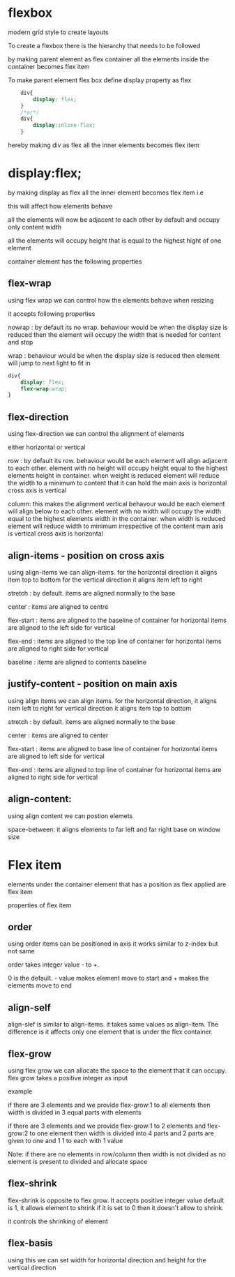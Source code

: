 # flexbox

modern grid style to create layouts

To create a flexbox there is the hierarchy that needs to be followed

by making parent element as flex container all the elements inside the container becomes flex item

To make parent element flex box define display property as flex 
```css 
    div{ 
        display: flex; 
    }
    /*or*/
    div{
        display:inline-flex;
    }
``` 

hereby making div as flex all the inner elements becomes flex item

# display:flex;

by making display as flex all the inner element becomes flex item i.e

this will affect how elements behave

all the elements will now be adjacent to each other by default and occupy only content width

all the elements will occupy height that is equal to the highest hight of one element

container element has the following properties

## flex-wrap

using flex wrap we can control how the elements behave when resizing

it accepts following properties

nowrap : by default its no wrap. behaviour would be when the display size is reduced then the element will occupy the width that is needed for content and stop 

wrap : behaviour would be when the display size is reduced then element will jump to next light to fit in

```css
div{ 
    display: flex; 
    flex-wrap:wrap;
}
```

## flex-direction

using flex-direction we can control the alignment of elements 

either horizontal or vertical

row : by default its row. 
behaviour would be each element will align adjacent to each other.
element with no height will occupy height equal to the highest elements height in container.
when weight is reduced element will reduce the width to a minimum to content that it can hold
the main axis is horizontal
cross axis is vertical

column: this makes the alignment vertical
behavour would be each element will align below to each other.
element with no width will occupy the width equal to the highest elements width in the container.
when width is reduced element will reduce width to minimum irrespective of the content
main axis is vertical
cross axis is horizontal

## align-items - position on cross axis

using align-items we can align-items.
for the horizontal direction it aligns item top to bottom
for the vertical direction it aligns item left to right

stretch : by default. items are aligned normally to the base

center : items are aligned to centre

flex-start : items are aligned to the baseline of container for horizontal
items are aligned to the left side for vertical 

flex-end : items are aligned to the top line of container for horizontal
items are aligned to right side for vertical 

baseline : items are aligned to contents baseline

## justify-content - position on main axis

using align items we can align items.
for the horizontal direction, it aligns item left to right
for vertical direction it aligns item top to bottom

stretch : by default. items are aligned normally to the base

center : items are aligned to center

flex-start : items are aligned to base line of container for horizontal
items are aligned to left side for vertical 

flex-end : items are aligned to top line of container for horizontal
items are aligned to right side for vertical 

## align-content:

using align content we can postion elemets

space-between: it aligns elements to far left and far right base on window size 

# Flex item

elements under the container element that has a position as flex applied are flex item

properties of flex item

## order

using order items can be positioned in axis it works similar to z-index but not same 

order takes integer value - to +.

0 is the default.  - value makes element move to start and + makes the elements move to end 

## align-self

align-slef is similar to align-items. it takes same values as align-item.
The difference is it affects only one element that is under the flex container.


## flex-grow

using flex grow we can allocate the space to the element that it can occupy. flex grow takes a positive integer as input

example

if there are 3 elements and we provide flex-grow:1 to all elements then width is divided in 3 equal parts with elements

if there are 3 elements and we provide flex-grow:1 to 2 elements and flex-grow:2 to one element then width is divided into 4 parts and 2 parts are given to one and 1 1 to each with 1 value

Note: if there are no elements in row/column then width is not divided as no element is present to divided and allocate space

## flex-shrink

flex-shrink is opposite to flex grow. It accepts positive integer value default is 1, it allows element to shrink if it is set to 0 then it doesn't allow to shrink.

it controls the shrinking of element


## flex-basis

using this we can  set width for horizontal direction and height for the vertical direction